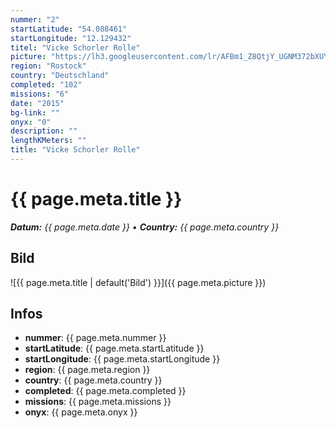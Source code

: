 ```yaml
---
nummer: "2"
startLatitude: "54.088461"
startLongitude: "12.129432"
titel: "Vicke Schorler Rolle"
picture: "https://lh3.googleusercontent.com/lr/AFBm1_Z8QtjY_UGNM372bXUY7gDxnSsw_VUB2Huu-skZ5Gpg5Gtj0TA0nyK2y6LTT9SvBTn1Pr4FQk0zVyYviBqDnXmlg7GeiEkPkWtmh2Sml3YGfaxxOUck7hrIdyItPa6k-6NVEXqQ-8ySxVq4Q6tZYZTYwjGYoSTWr6mBJ0I0ULBbLeCeRDg0l_aVio19yRlGEHmGcsXVnuV3L_HYuivCyhWnXuS3cpYH-P3ZfUeXM0UmBe63f3aMAS3T6p3HnnXXSXPxKr-HYgkmF94g8hsEXu3Hx_YCnFpuVRErLSWJX5QUL1HLdEu4qVHLiOjiTgkKUu5eXGICm9YMPJOOFnNVUqjNZzhTs5sBVUg_zc9RGyZplIck8F1JqzHFguXk60-cwRcb18PiDQzZFx7DyQFgrB0-XIMpbTwV5rrDO1SObTuusPf792ar-6K3s1vDaK_8rFoh8Jovi2yl355A_94dtu2n3cV8GWVaweZiO_i6XzzuEF_zu9WbHwoCy0fRlMJQHwA4eRa_nASCOFrY3uimCVEZ6XqyP5z3tHAgT1vfip5rXjxGCx2Zz2XM6CQ6KesFh3hj3jdO7N0hB8Mw68Mp4CpQaDpZvnLLPiIbqUhulKwrv2lzIex8K-oGig_RBmVBOrIwFWPInM7tZHZGwSlQLwcC8H7kO4kf0vTtDZ_Z18zu2AN8FBWqvjg5_Co8wU5xwtmbHm4XQw"
region: "Rostock"
country: "Deutschland"
completed: "102"
missions: "6"
date: "2015"
bg-link: ""
onyx: "0"
description: ""
lengthKMeters: ""
title: "Vicke Schorler Rolle"
---
```


# {{ page.meta.title }}
_**Datum:** {{ page.meta.date }} • **Country:** {{ page.meta.country }}_

## Bild
![{{ page.meta.title | default('Bild') }}]({{ page.meta.picture }})

## Infos
- **nummer**: {{ page.meta.nummer }}
- **startLatitude**: {{ page.meta.startLatitude }}
- **startLongitude**: {{ page.meta.startLongitude }}
- **region**: {{ page.meta.region }}
- **country**: {{ page.meta.country }}
- **completed**: {{ page.meta.completed }}
- **missions**: {{ page.meta.missions }}
- **onyx**: {{ page.meta.onyx }}

